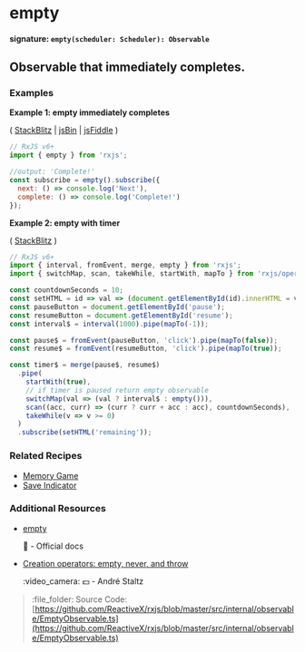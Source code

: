 # empty

#### signature: `empty(scheduler: Scheduler): Observable`

## Observable that immediately completes.

### Examples

**Example 1: empty immediately completes**

\( [StackBlitz](https://stackblitz.com/edit/typescript-aqfpkq?file=index.ts&devtoolsheight=100) \| [jsBin](http://jsbin.com/rodubucaqa/1/edit?js,console) \| [jsFiddle](https://jsfiddle.net/btroncone/bz71mzuy/) \)

```javascript
// RxJS v6+
import { empty } from 'rxjs';

//output: 'Complete!'
const subscribe = empty().subscribe({
  next: () => console.log('Next'),
  complete: () => console.log('Complete!')
});
```

**Example 2: empty with timer**

\( [StackBlitz](https://stackblitz.com/edit/typescript-uujo8t?file=index.ts&devtoolsheight=50) \)

```javascript
// RxJS v6+
import { interval, fromEvent, merge, empty } from 'rxjs';
import { switchMap, scan, takeWhile, startWith, mapTo } from 'rxjs/operators';

const countdownSeconds = 10;
const setHTML = id => val => (document.getElementById(id).innerHTML = val);
const pauseButton = document.getElementById('pause');
const resumeButton = document.getElementById('resume');
const interval$ = interval(1000).pipe(mapTo(-1));

const pause$ = fromEvent(pauseButton, 'click').pipe(mapTo(false));
const resume$ = fromEvent(resumeButton, 'click').pipe(mapTo(true));

const timer$ = merge(pause$, resume$)
  .pipe(
    startWith(true),
    // if timer is paused return empty observable
    switchMap(val => (val ? interval$ : empty())),
    scan((acc, curr) => (curr ? curr + acc : acc), countdownSeconds),
    takeWhile(v => v >= 0)
  )
  .subscribe(setHTML('remaining'));
```

### Related Recipes

* [Memory Game](../../recipes/memory-game.md)
* [Save Indicator](../../recipes/save-indicator.md)

### Additional Resources

* [empty](https://rxjs.dev/api/index/function/empty)

  :newspaper: - Official docs

* [Creation operators: empty, never, and throw](https://egghead.io/lessons/rxjs-creation-operators-empty-never-throw?course=rxjs-beyond-the-basics-creating-observables-from-scratch)

  :video\_camera: :dollar: - André Staltz

> :file\_folder: Source Code: [https://github.com/ReactiveX/rxjs/blob/master/src/internal/observable/EmptyObservable.ts](https://github.com/ReactiveX/rxjs/blob/master/src/internal/observable/EmptyObservable.ts)

